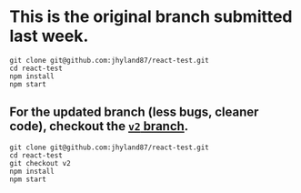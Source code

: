 # This is the original branch submitted last week.
```
git clone git@github.com:jhyland87/react-test.git
cd react-test
npm install
npm start
```

## For the updated branch (less bugs, cleaner code), checkout the [`v2` branch](https://github.com/jhyland87/react-test/tree/v2).
```
git clone git@github.com:jhyland87/react-test.git
cd react-test
git checkout v2
npm install
npm start
```
